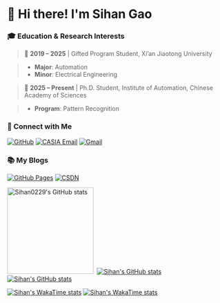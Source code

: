 # 👋 Hi there! I'm Sihan Gao  

### 🎓 Education & Research Interests   

> 📌 **2019 – 2025** | Gifted Program Student, Xi’an Jiaotong University  

>    -  **Major**: Automation   
>    -  **Minor**: Electrical Engineering   

> 📌 **2025 – Present** | Ph.D. Student, Institute of Automation, Chinese Academy of Sciences  

>    -  **Program**: Pattern Recognition    

### 🌟 Connect with Me   
[![GitHub](https://img.shields.io/badge/GitHub-000000?style=flat-square&logo=github&logoColor=white)](https://github.com/Sihan0229) [![CASIA Email](https://img.shields.io/badge/CASIA%20Email-0057B7?style=flat-square&logo=gmail&logoColor=white)](mailto:gaosihan2025@ia.ac.cn)   [![Gmail](https://img.shields.io/badge/Gmail-006400?style=flat-square&logo=gmail&logoColor=white)](mailto:sihangao2004@gmail.com)   

### 📚 My Blogs   
[![GitHub Pages](https://img.shields.io/badge/GitHub%20Blog-24292F?style=flat-square&logo=github&logoColor=white)](https://sihan0229.github.io/)  [![CSDN](https://img.shields.io/badge/CSDN-BF0A30?style=flat-square&logo=csdn&logoColor=white)](https://blog.csdn.net/GabrielleGao?spm=1010.2135.3001.5343) 

 <img src="https://github-readme-stats.vercel.app/api?username=Sihan0229&show_icons=true&include_all_commits=true&hide=contribs&title_color=006400&text_color=006400&icon_color=006400" alt="Sihan0229's GitHub stats" style="height: 200px;"> 
[![Sihan's GitHub stats](https://github-readme-stats-git-masterrstaa-rickstaa.vercel.app/api?username=Sihan0229&show_icons=true&include_all_commits=true&locale=cn&hide_border=false&border_radius=25%&theme=default)](https://github.com/anuraghazra/github-readme-stats#gh-light-mode-only)
[![Sihan's GitHub stats](https://github-readme-stats-git-masterrstaa-rickstaa.vercel.app/api?username=Sihan0229&show_icons=true&include_all_commits=true&locale=cn&hide_border=true&border_radius=25%&theme=highcontrast)](https://github.com/anuraghazra/github-readme-stats#gh-dark-mode-only)


[![Sihan's WakaTime stats](https://github-readme-stats.vercel.app/api/wakatime?username=@Sihan0229&layout=compact&locale=cn&hide_border=false&border_radius=25%&theme=default)](https://github.com/anuraghazra/github-readme-stats#gh-light-mode-only)
[![Sihan's WakaTime stats](https://github-readme-stats.vercel.app/api/wakatime?username=@Sihan0229&layout=compact&locale=cn&hide_border=true&border_radius=25%&theme=highcontrast)](https://github.com/anuraghazra/github-readme-stats#gh-dark-mode-only)

